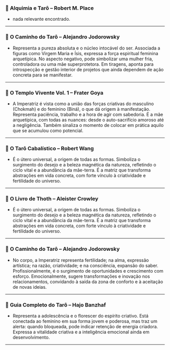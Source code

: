 ### 📘 **Alquimia e Tarô – Robert M. Place**

  * nada relevante encontrado.


---

### 📗 **O Caminho do Tarô – Alejandro Jodorowsky**

  * Representa a pureza absoluta e o núcleo intocável do ser. Associada a figuras como Virgem Maria e Ísis, expressa a força espiritual feminina arquetípica. No aspecto negativo, pode simbolizar uma mulher fria, controladora ou uma mãe superprotetora. Em tiragens, aponta para introspecção e gestão interior de projetos que ainda dependem de ação concreta para se manifestar.

---

### 📙 **O Templo Vivente Vol. 1 – Frater Goya**

  * A Imperatriz é vista como a união das forças criativas do masculino (Chokmah) e do feminino (Biná), o que dá origem à manifestação. Representa paciência, trabalho e a hora de agir com sabedoria. É a mãe arquetípica, com todas as nuances: desde o auto-sacrifício amoroso até a negligência. Também sinaliza o momento de colocar em prática aquilo que se acumulou como potencial.


---

### 📕 **O Tarô Cabalístico – Robert Wang**

  * É o útero universal, a origem de todas as formas. Simboliza o surgimento do desejo e a beleza magnética da natureza, refletindo o ciclo vital e a abundância da mãe-terra. É a matriz que transforma abstrações em vida concreta, com forte vínculo à criatividade e fertilidade do universo.


---

### 📒 **O Livro de Thoth – Aleister Crowley**

  * É o útero universal, a origem de todas as formas. Simboliza o surgimento do desejo e a beleza magnética da natureza, refletindo o ciclo vital e a abundância da mãe-terra. É a matriz que transforma abstrações em vida concreta, com forte vínculo à criatividade e fertilidade do universo.

---

### 📓 **O Caminho do Tarô – Alejandro Jodorowsky**

  * No corpo, a Imperatriz representa fertilidade; na alma, expressão artística; na razão, criatividade; e na consciência, expansão do saber. Profissionalmente, é o surgimento de oportunidades e crescimento com esforço. Emocionalmente, sugere transformações e inovação nos relacionamentos, convidando à saída da zona de conforto e à aceitação de novas ideias.

---

### 📔 **Guia Completo do Tarô – Hajo Banzhaf**

  * Representa a adolescência e o florescer do espírito criativo. Está conectada ao feminino em sua forma jovem e poderosa, mas traz um alerta: quando bloqueada, pode indicar retenção de energia criadora. Expressa a vitalidade criativa e a inteligência emocional ainda em desenvolvimento.

---